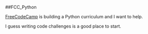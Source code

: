 ##FCC_Python

[FreeCodeCamp](https://www.freecodecamp.com) is building a Python curriculum and I want to help.  

I guess writing code challenges is a good place to start.
